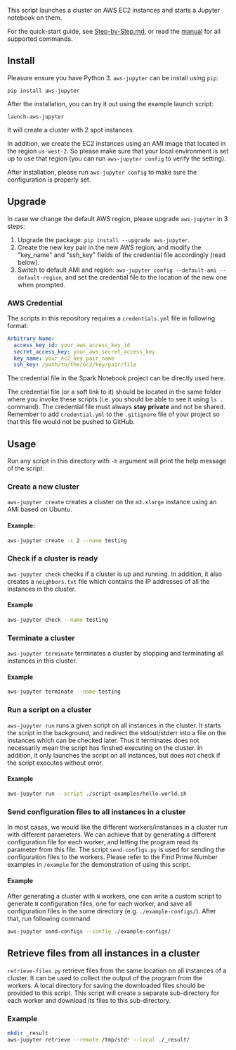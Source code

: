 This script launches a cluster on AWS EC2 instances and starts a Jupyter notebook on them.

For the quick-start guide, see [Step-by-Step.md](Step-by-Step.md), or read the [manual](manual.md) for all supported
commands.

## Install

Pleasure ensure you have Python 3. `aws-jupyter` can be install using `pip`:

```
pip install aws-jupyter
```

After the installation, you can try it out using the example launch script:

```
launch-aws-jupyter
```

It will create a cluster with 2 spot instances.

In addition,
we create the EC2 instances using an AMI image that located in the region `us-west-2`.
So please make sure that your local environment is set up to use that region
(you can run `aws-jupyter config` to verify the setting).

After installation, please run `aws-jupyter config` to make sure the configuration is properly set.


## Upgrade

In case we change the default AWS region, please upgrade `aws-jupyter` in 3 steps:

1. Upgrade the package: `pip install --upgrade aws-jupyter`.
2. Create the new key pair in the new AWS region, and modify the "key_name" and "ssh_key" fields of
the credential file accordingly (read below).
3. Switch to default AMI and region: `aws-jupyter config --default-ami --default-region`, and set the credential file
to the location of the new one when prompted.


### AWS Credential

The scripts in this repository requires a `credentials.yml` file in following format:

```yaml
Arbitrary Name:
  access_key_id: your_aws_access_key_id
  secret_access_key: your_aws_secret_access_key
  key_name: your_ec2_key_pair_name
  ssh_key: /path/to/the/ec2/key/pair/file
```

The credential file in the Spark Notebook project can be directly used here.

The credential file (or a soft link to it) should be located in the same folder where
you invoke these scripts (i.e. you should be able to see it using `ls .` command).
The credential file must always **stay private** and not be shared. Remember to add
`credential.yml` to the `.gitignore` file of your project so that this
file would not be pushed to GitHub.


## Usage

Run any script in this directory with `-h` argument will print the help message of the script.


### Create a new cluster

`aws-jupyter create` creates a cluster on the `m3.xlarge` instance using an AMI based on Ubuntu.

#### Example:

```bash
aws-jupyter create -c 2 --name testing
```


### Check if a cluster is ready

`aws-jupyter check` checks if a cluster is up and running. In addition, it also creates a
`neighbors.txt` file which contains the IP addresses of all the instances in the cluster.

#### Example

```bash
aws-jupyter check --name testing
```


### Terminate a cluster

`aws-jupyter terminate` terminates a cluster by stopping and terminating all instances
in this cluster.

#### Example
```bash
aws-jupyter terminate --name testing
```


### Run a script on a cluster

`aws-jupyter run` runs a given script on all instances in the cluster.
It starts the script in the background, and redirect the stdout/stderr
into a file on the instances which can be checked later.
Thus it terminates does not necessarily mean the script has finshed executing on the cluster.
In addition, it only launches the script on all instances, but does _not_ check if the script
executes without error.

#### Example
```bash
aws-jupyter run --script ./script-examples/hello-world.sh
```


### Send configuration files to all instances in a cluster

In most cases, we would like the different workers/instances in a cluster run with
different parameters. We can achieve that by generating a different configuration file
for each worker, and letting the program read its parameter from this file.
The script `send-configs.py` is used for sending the configuration files to the workers.
Please refer to the Find Prime Number examples in `/example` for the demonstration of using
this script.

#### Example
After generating a cluster with `N` workers, one can write a custom script to generate `N`
configuration files, one for each worker, and save all configuration files in the some directory
(e.g. `./example-configs/`). After that, run following command

```bash
aws-jupyter send-configs --config ./example-configs/
```


## Retrieve files from all instances in a cluster

`retrieve-files.py` retrieve files from the same location on all instances of a cluster.
It can be used to collect the output of the program from the workers.
A local directory for saving the downloaded files should be provided to this script.
This script will create a separate sub-directory for each worker and download its files
to this sub-directory.

### Example
```bash
mkdir _result
aws-jupyter retrieve --remote /tmp/std* --local ./_result/
```
